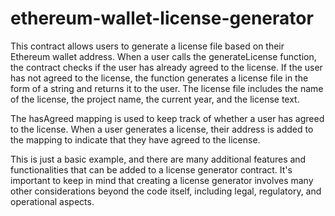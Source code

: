 # ethereum-wallet-license-generator

This contract allows users to generate a license file based on their Ethereum wallet address. When a user calls the generateLicense function, the contract checks if the user has already agreed to the license. If the user has not agreed to the license, the function generates a license file in the form of a string and returns it to the user. The license file includes the name of the license, the project name, the current year, and the license text.

The hasAgreed mapping is used to keep track of whether a user has agreed to the license. When a user generates a license, their address is added to the mapping to indicate that they have agreed to the license.

This is just a basic example, and there are many additional features and functionalities that can be added to a license generator contract. It's important to keep in mind that creating a license generator involves many other considerations beyond the code itself, including legal, regulatory, and operational aspects.
